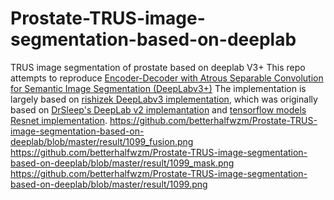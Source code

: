 # Prostate-TRUS-image-segmentation-based-on-deeplab
TRUS image segmentation of prostate based on deeplab V3+
This repo attempts to reproduce [Encoder-Decoder with Atrous Separable Convolution for Semantic Image Segmentation (DeepLabv3+)](https://arxiv.org/abs/1802.02611)
 The implementation is largely based on
 [rishizek DeepLabv3 implementation](https://github.com/rishizek/tensorflow-deeplab-v3-plus),
 which was originally based on
 [DrSleep's DeepLab v2 implemantation](https://github.com/DrSleep/tensorflow-deeplab-resnet)
 and [tensorflow models Resnet implementation](https://github.com/tensorflow/models/tree/master/official/resnet).
 https://github.com/betterhalfwzm/Prostate-TRUS-image-segmentation-based-on-deeplab/blob/master/result/1099_fusion.png
 https://github.com/betterhalfwzm/Prostate-TRUS-image-segmentation-based-on-deeplab/blob/master/result/1099_mask.png
https://github.com/betterhalfwzm/Prostate-TRUS-image-segmentation-based-on-deeplab/blob/master/result/1099.png

